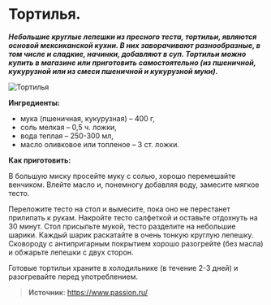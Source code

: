 # Тортилья.

_**Небольшие круглые лепешки из пресного теста, тортильи, являются основой мексиканской кухни. В них заворачивают разнообразные, в том числе и сладкие, начинки, добавляют в суп. Тортильи можно купить в магазине или приготовить самостоятельно (из пшеничной, кукурузной или из смеси пшеничной и кукурузной муки).**_

![Тортилья](/images/Kulinar/Other/meksikanskie-recepty_1.jpg 'Тортилья')

**Ингредиенты:**

- мука (пшеничная, кукурузная) – 400 г,
- соль мелкая – 0,5 ч. ложки,
- вода теплая – 250-300 мл,
- масло оливковое или топленое – 3 ст. ложки.

**Как приготовить:**

В большую миску просейте муку с солью, хорошо перемешайте венчиком. Влейте масло и, понемногу добавляя воду, замесите мягкое тесто.

Переложите тесто на стол и вымесите, пока оно не перестанет прилипать к рукам. Накройте тесто салфеткой и оставьте отдохнуть на 30 минут. Стол присыпьте мукой, тесто разделите на небольшие шарики. Каждый шарик раскатайте в очень тонкую круглую лепешку. Сковороду с антипригарным покрытием хорошо разогрейте (без масла) и обжарьте лепешки с двух сторон.

Готовые тортильи храните в холодильнике (в течение 2-3 дней) и разогревайте перед употреблением.

> **Источник**: https://www.passion.ru/

